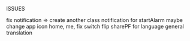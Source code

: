 ISSUES



fix notification  => create another class notification for startAlarm maybe
change app icon home, me, 
fix switch flip
sharePF for language
general translation





